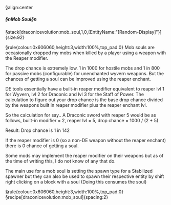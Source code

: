 §align:center
##### §nMob Soul§n

§stack[draconicevolution:mob_soul,1,0,{EntityName:"[Random-Display]"}]{size:92} 

§rule{colour:0x606060,height:3,width:100%,top_pad:0}
Mob souls are occasionally dropped my mobs when killed by a player using a weapon with the Reaper modifier.

The drop chance is extremely low.
1 in 1000 for hostile mobs and 1 in 800 for passive mobs (configurable) for unenchanted wyvern weapons.
But the chances of getting a soul can be improved using the reaper enchant.

DE tools essentially have a built-in reaper modifier equivalent to reaper lvl 1 for Wyvern, lvl 2 for Draconic and lvl 3 for the Staff of Power.
The calculation to figure out your drop chance is the base drop chance divided by the weapons built in reaper modifier plus the reaper enchant lvl.

So the calculation for say.. A Draconic sword with reaper 5 would be as follows,
built-in modifier = 2,
reaper lvl = 5,
drop chance = 1000 / (2 + 5)

Result: Drop chance is 1 in 142

If the reaper modifier is 0 (so a non-DE weapon without the reaper enchant) there is 0 chance of getting a soul.

Some mods may implement the reaper modifier on their weapons but as of the time of writing this, I do not know of any that do.


The main use for a mob soul is setting the spawn type for a Stabilized spawner but they can also be used to spawn their respective entity by shift right clicking on a block with a soul (Doing this consumes the soul)

§rule{colour:0x606060,height:3,width:100%,top_pad:0}
§recipe[draconicevolution:mob_soul]{spacing:2}